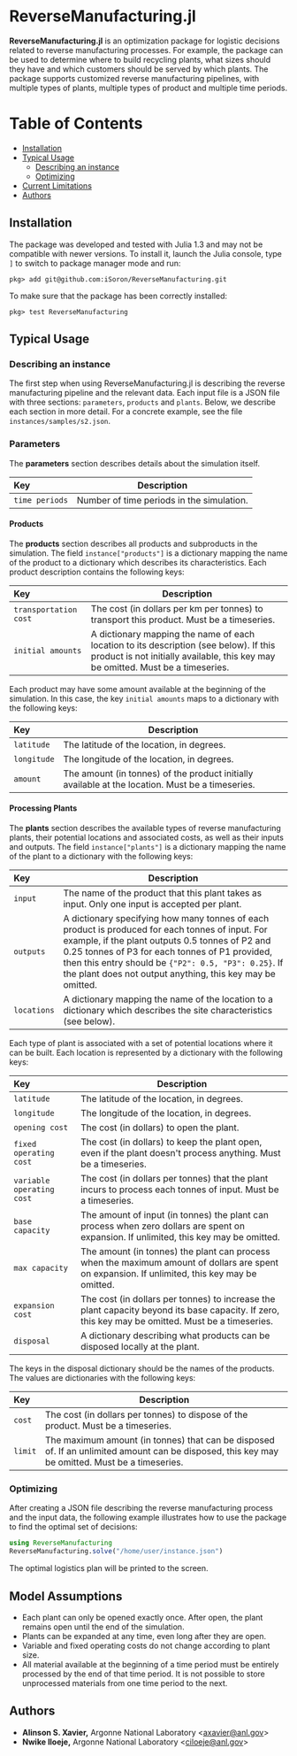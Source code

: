ReverseManufacturing.jl
=======================

**ReverseManufacturing.jl** is an optimization package for logistic decisions related to reverse manufacturing processes. For example, the package can be used to determine where to build recycling plants, what sizes should they have and which customers should be served by which plants. The package supports customized reverse manufacturing pipelines, with multiple types of plants, multiple types of product and multiple time periods.

Table of Contents
=================

  * [Installation](#installation)
  * [Typical Usage](#typical-usage)
     * [Describing an instance](#describing-an-instance)
     * [Optimizing](#optimizing)
  * [Current Limitations](#current-limitations)
  * [Authors](#authors)

Installation
------------
The package was developed and tested with Julia 1.3 and may not be compatible with newer versions. To install it, launch the Julia console, type `]` to switch to package manager mode and run:

```
pkg> add git@github.com:iSoron/ReverseManufacturing.git
```

To make sure that the package has been correctly installed:

```
pkg> test ReverseManufacturing
```

Typical Usage
-------------

### Describing an instance

The first step when using ReverseManufacturing.jl is describing the reverse manufacturing pipeline and the relevant data. Each input file is a JSON file with three sections: `parameters`, `products` and `plants`. Below, we describe each section in more detail. For a concrete example, see the file `instances/samples/s2.json`.

### Parameters

The **parameters** section describes details about the simulation itself.

| Key                     | Description
|:------------------------|---------------|
|`time periods`           | Number of time periods in the simulation.

#### Products

The **products** section describes all products and subproducts in the simulation. The field `instance["products"]` is a dictionary mapping the name of the product to a dictionary which describes its characteristics. Each product description contains the following keys:

| Key                     | Description
|:------------------------|---------------|
|`transportation cost`    | The cost (in dollars per km per tonnes) to transport this product. Must be a timeseries.
|`initial amounts`        | A dictionary mapping the name of each location to its description (see below). If this product is not initially available, this key may be omitted. Must be a timeseries.

Each product may have some amount available at the beginning of the simulation. In this case, the key `initial amounts` maps to a dictionary with the following keys:

| Key                     | Description
|:------------------------|---------------|
| `latitude`              | The latitude of the location, in degrees.
| `longitude`             | The longitude of the location, in degrees.
| `amount`                | The amount (in tonnes) of the product initially available at the location. Must be a timeseries.

#### Processing Plants

The **plants** section describes the available types of reverse manufacturing plants, their potential locations and associated costs, as well as their inputs and outputs. The field `instance["plants"]` is a dictionary mapping the name of the plant to a dictionary with the following keys:

| Key                     | Description
|:------------------------|---------------|
| `input`                 | The name of the product that this plant takes as input. Only one input is accepted per plant.
| `outputs`               | A dictionary specifying how many tonnes of each product is produced for each tonnes of input. For example, if the plant outputs 0.5 tonnes of P2 and 0.25 tonnes of P3 for each tonnes of P1 provided, then this entry should be `{"P2": 0.5, "P3": 0.25}`. If the plant does not output anything, this key may be omitted.
| `locations`             | A dictionary mapping the name of the location to a dictionary which describes the site characteristics (see below).

Each type of plant is associated with a set of potential locations where it can be built. Each location is represented by a dictionary with the following keys:

| Key                     | Description
|:------------------------|---------------|
| `latitude`              | The latitude of the location, in degrees.
| `longitude`             | The longitude of the location, in degrees.
| `opening cost`          | The cost (in dollars) to open the plant.
| `fixed operating cost`  | The cost (in dollars) to keep the plant open, even if the plant doesn't process anything. Must be a timeseries.
| `variable operating cost` | The cost (in dollars per tonnes) that the plant incurs to process each tonnes of input. Must be a timeseries.
| `base capacity`         | The amount of input (in tonnes) the plant can process when zero dollars are spent on expansion. If unlimited, this key may be omitted.
| `max capacity`          | The amount (in tonnes) the plant can process when the maximum amount of dollars are spent on expansion. If unlimited, this key may be omitted. 
| `expansion cost`        | The cost (in dollars per tonnes) to increase the plant capacity beyond its base capacity. If zero, this key may be omitted. Must be a timeseries.
| `disposal`              | A dictionary describing what products can be disposed locally at the plant.

The keys in the disposal dictionary should be the names of the products. The values are dictionaries with the following keys:

| Key                     | Description
|:------------------------|---------------|
| `cost`                  | The cost (in dollars per tonnes) to dispose of the product. Must be a timeseries.
| `limit`                 | The maximum amount (in tonnes) that can be disposed of. If an unlimited amount can be disposed, this key may be omitted. Must be a timeseries.

### Optimizing

After creating a JSON file describing the reverse manufacturing process and the input data, the following example illustrates how to use the package to find the optimal set of decisions:

```julia
using ReverseManufacturing
ReverseManufacturing.solve("/home/user/instance.json")
```

The optimal logistics plan will be printed to the screen.

Model Assumptions
-----------------
* Each plant can only be opened exactly once. After open, the plant remains open until the end of the simulation.
* Plants can be expanded at any time, even long after they are open.
* Variable and fixed operating costs do not change according to plant size.
* All material available at the beginning of a time period must be entirely processed by the end of that time period. It is not possible to store unprocessed materials from one time period to the next.

Authors
-------
* **Alinson S. Xavier,** Argonne National Laboratory <<axavier@anl.gov>>
* **Nwike Iloeje,** Argonne National Laboratory <<ciloeje@anl.gov>>